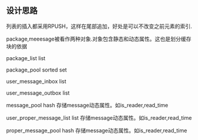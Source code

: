 
## 设计思路
列表的插入都采用RPUSH，这样在尾部追加，好处是可以不改变之前元素的索引.
<p>package,meeesage被看作两种对象.对象包含静态和动态属性。这也是划分缓存块的依据</p>


<p>package_list   list</p>
<p>package_pool   sorted set</p>
<p>user_message_inbox   list</p>
<p>user_message_outbox   list</p>
<p>message_pool   hash 存储message动态属性。如is_reader,read_time</p>
<p>user_proper_message_list   list 存储message动态属性。如is_reader,read_time</p>
<p>proper_message_pool   hash 存储message动态属性。如is_reader,read_time</p>
